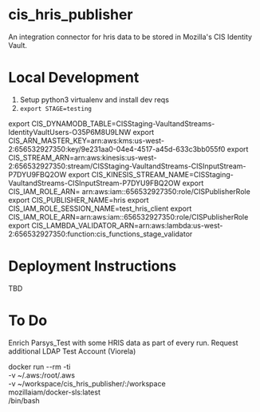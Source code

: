 # cis_hris_publisher
An integration connector for hris data to be stored in Mozilla's CIS Identity Vault.

# Local Development
1. Setup python3 virtualenv and install dev reqs
1. `export STAGE=testing`

export CIS_DYNAMODB_TABLE=CISStaging-VaultandStreams-IdentityVaultUsers-O35P6M8U9LNW
export CIS_ARN_MASTER_KEY=arn:aws:kms:us-west-2:656532927350:key/9e231aa0-04e4-4517-a45d-633c3bb055f0
export CIS_STREAM_ARN=arn:aws:kinesis:us-west-2:656532927350:stream/CISStaging-VaultandStreams-CISInputStream-P7DYU9FBQ2OW
export CIS_KINESIS_STREAM_NAME=CISStaging-VaultandStreams-CISInputStream-P7DYU9FBQ2OW
export CIS_IAM_ROLE_ARN= arn:aws:iam::656532927350:role/CISPublisherRole
export CIS_PUBLISHER_NAME=hris
export CIS_IAM_ROLE_SESSION_NAME=test_hris_client
export CIS_IAM_ROLE_ARN=arn:aws:iam::656532927350:role/CISPublisherRole
export CIS_LAMBDA_VALIDATOR_ARN=arn:aws:lambda:us-west-2:656532927350:function:cis_functions_stage_validator

# Deployment Instructions
TBD

# To Do
Enrich Parsys_Test with some HRIS data as part of every run.
Request additional LDAP Test Account (Viorela)


docker run --rm -ti \
-v ~/.aws:/root/.aws \
-v ~/workspace/cis_hris_publisher/:/workspace \
mozillaiam/docker-sls:latest \
/bin/bash
